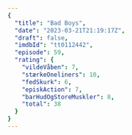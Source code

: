 ```yaml
---
{
  "title": "Bad Boys",
  "date": "2023-03-21T21:19:17Z",
  "draft": false,
  "imdbId": "tt0112442",
  "episode": 59,
  "rating": {
    "vildeVåben": 7,
    "stærkeOneliners": 10,
    "fedSkurk": 6,
    "episkAction": 7,
    "barHudOgStoreMuskler": 8,
    "total": 38
  }
}
---
```


